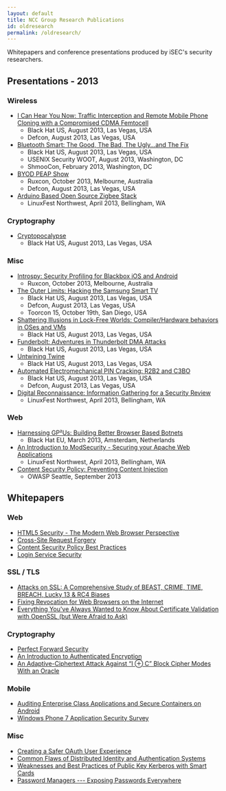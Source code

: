 ```yaml
---
layout: default
title: NCC Group Research Publications
id: oldresearch
permalink: /oldresearch/
---
```


Whitepapers and conference presentations produced by iSEC's security
researchers.


## Presentations - 2013

### Wireless

* [I Can Hear You Now: Traffic Interception and Remote Mobile Phone Cloning with a Compromised CDMA Femtocell](https://github.com/iSECPartners/publications/blob/master/presentations/bh_us_2013_femtocell.pdf?raw=true)
    * Black Hat US, August 2013, Las Vegas, USA
    * Defcon, August 2013, Las Vegas, USA
* [Bluetooth Smart: The Good, The Bad, The Ugly...and The Fix](https://github.com/iSECPartners/publications/blob/master/presentations/bluetooth_smart_good_bad_ugly_fix-mikeryan-blackhat_2013.pdf?raw=true)
    * Black Hat US, August 2013, Las Vegas, USA
    * USENIX Security WOOT, August 2013, Washington, DC
    * ShmooCon, February 2013, Washington, DC
* [BYOD PEAP Show](https://github.com/iSECPartners/publications/blob/master/presentations/DEFCON-21-Yavor-The-BYOD-PEAP-Show-Updated.pdf?raw=true)
    * Ruxcon, October 2013, Melbourne, Australia
    * Defcon, August 2013, Las Vegas, USA
* [Arduino Based Open Source Zigbee Stack](https://github.com/iSECPartners/publications/blob/master/presentations/warner_arduino_zigbee_stack.pdf?raw=true)
    * LinuxFest Northwest, April 2013, Bellingham, WA


### Cryptography

* [Cryptopocalypse](https://github.com/iSECPartners/publications/blob/master/presentations/ritter_samuel_stamos_bh_2013_cryptopocalypse.pdf?raw=true)
    * Black Hat US, August 2013, Las Vegas, USA


### Misc

* [Introspy: Security Profiling for Blackbox iOS and Android](/publications/2013.12.13-isec-openforum-introspy.pdf)
    * Ruxcon, October 2013, Melbourne, Australia
* [The Outer Limits: Hacking the Samsung Smart TV](https://github.com/iSECPartners/publications/blob/master/presentations/iSEC-Hacking-A-SmartTV-Toorcon15.pdf)
    * Black Hat US, August 2013, Las Vegas, USA
    * Defcon, August 2013, Las Vegas, USA
    * Toorcon 15, October 19th, San Diego, USA
* [Shattering Illusions in Lock-Free Worlds: Compiler/Hardware behaviors in OSes and VMs](https://github.com/iSECPartners/publications/blob/master/presentations/us-13-Blanchou-Shattering-Illusions-in-Lock-Free-Worlds.pdf?raw=true)
    * Black Hat US, August 2013, Las Vegas, USA
* [Funderbolt: Adventures in Thunderbolt DMA Attacks](https://github.com/iSECPartners/publications/blob/master/presentations/US-13-Sevinsky-Funderbolt-Adventures-in-Thunderbolt-DMA-Attacks-Slides.pdf?raw=true)
    * Black Hat US, August 2013, Las Vegas, USA
* [Untwining Twine](#TBD)
    * Black Hat US, August 2013, Las Vegas, USA
* [Automated Electromechanical PIN Cracking: R2B2 and C3BO](https://github.com/iSECPartners/publications/blob/master/presentations/DEFCON-21-Engler-Vines-Electromechanical-PIN-Cracking.pdf?raw=true)
    * Black Hat US, August 2013, Las Vegas, USA
    * Defcon, August 2013, Las Vegas, USA
* [Digital Reconnaissance: Information Gathering for a Security Review](https://github.com/iSECPartners/publications/blob/master/presentations/meredith_digital_recon.pdf?raw=true)
    * LinuxFest Northwest, April 2013, Bellingham, WA

### Web

* [Harnessing GP²Us: Building Better Browser Based Botnets](https://github.com/iSECPartners/publications/blob/master/presentations/bh_eu_2013_-_marc_blanchou_-_harnessing_gpus.pdf?raw=true)
    * Black Hat EU, March 2013, Amsterdam, Netherlands
* [An Introduction to ModSecurity - Securing your Apache Web Applications](https://github.com/iSECPartners/publications/blob/master/presentations/crowell_stjohn_modsecurity_introduction.pdf?raw=true)
    * LinuxFest Northwest, April 2013, Bellingham, WA
* [Content Security Policy: Preventing Content Injection](https://github.com/iSECPartners/publications/raw/master/presentations/csp_presentation_owasp_seattle_sep13.pdf)
    * OWASP Seattle, September 2013



## Whitepapers

### Web

* [HTML5 Security - The Modern Web Browser Perspective](https://github.com/iSECPartners/publications/blob/master/whitepapers/html5modernwebbrowserperspectivefinal.pdf?raw=true)
* [Cross-Site Request Forgery](https://github.com/iSECPartners/publications/blob/master/whitepapers/CSRF_Paper.pdf?raw=true)
* [Content Security Policy Best Practices](https://github.com/iSECPartners/publications/raw/master/whitepapers/csp_best_practices.pdf)
* [Login Service Security](https://github.com/iSECPartners/publications/blob/master/whitepapers/login_service_security.pdf?raw=true)


### SSL / TLS

* [Attacks on SSL: A Comprehensive Study of BEAST, CRIME, TIME, BREACH, Lucky 13 & RC4 Biases](https://github.com/iSECPartners/publications/blob/master/whitepapers/ssl_attacks_survey.pdf?raw=true)
* [Fixing Revocation for Web Browsers on the Internet](https://github.com/iSECPartners/publications/blob/master/whitepapers/revocation-whitepaper.pdf?raw=true)
* [Everything You've Always Wanted to Know About Certificate Validation with OpenSSL (but Were Afraid to Ask)](https://github.com/iSECPartners/ssl-conservatory/blob/master/openssl/everything-you-wanted-to-know-about-openssl.pdf?raw=true)


### Cryptography

* [Perfect Forward Security](https://github.com/iSECPartners/publications/blob/master/whitepapers/perfect_forward_security.pdf?raw=true)
* [An Introduction to Authenticated Encryption](https://github.com/iSECPartners/publications/blob/master/whitepapers/introduction_to_authenticated_encryption.pdf?raw=true)
* [An Adaptive-Ciphertext Attack Against “I ⊕ C” Block Cipher Modes With an Oracle](https://github.com/iSECPartners/publications/blob/master/whitepapers/ixorcattack.pdf?raw=true)


### Mobile

* [Auditing Enterprise Class Applications and Secure Containers on Android](https://github.com/iSECPartners/publications/blob/master/whitepapers/isec_mdm_android.pdf?raw=true)
* [Windows Phone 7 Application Security Survey](https://github.com/iSECPartners/publications/blob/master/whitepapers/wp7_app_survey_storage.pdf?raw=true)


### Misc

* [Creating a Safer OAuth User Experience](https://github.com/iSECPartners/publications/blob/master/whitepapers/isec-creating_safer_oauth_experience.pdf?raw=true)
* [Common Flaws of Distributed Identity and Authentication Systems](https://github.com/iSECPartners/publications/blob/master/whitepapers/Common_Flaws_of_Distributed_Identity_and_Authentication_Systems.pdf?raw=true)
* [Weaknesses and Best Practices of Public Key Kerberos with Smart Cards](https://github.com/iSECPartners/publications/blob/master/whitepapers/Weaknesses_and_Best_Practices_of_Public_Key_Kerberos_with_Smart_Cards.pdf?raw=true)
* [Password Managers --- Exposing Passwords Everywhere](https://github.com/iSECPartners/publications/blob/master/whitepapers/password_managers.pdf?raw=true)
